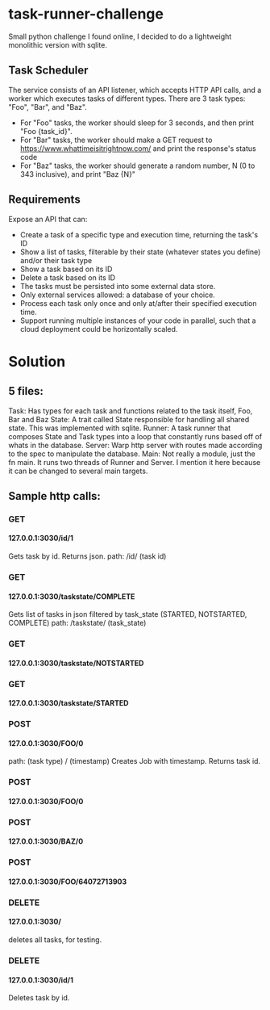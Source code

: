 # task-runner-challenge

Small python challenge I found online, I decided to do a lightweight monolithic version with sqlite. 

## Task Scheduler
The service consists of an API listener, which accepts HTTP API calls, and a worker which executes tasks of different types. There are 3 task types: "Foo", "Bar", and "Baz".

- For "Foo" tasks, the worker should sleep for 3 seconds, and then print "Foo {task_id}".
- For "Bar" tasks, the worker should make a GET request to https://www.whattimeisitrightnow.com/ and print the response's status code
- For "Baz" tasks, the worker should generate a random number, N (0 to 343 inclusive), and print "Baz {N}"

## Requirements
Expose an API that can:
- Create a task of a specific type and execution time, returning the task's ID
- Show a list of tasks, filterable by their state (whatever states you define) and/or their task type
- Show a task based on its ID
- Delete a task based on its ID
- The tasks must be persisted into some external data store.
- Only external services allowed: a database of your choice.
- Process each task only once and only at/after their specified execution time.
- Support running multiple instances of your code in parallel, such that a cloud deployment could be horizontally scaled.


# Solution
## 5 files:
Task: Has types for each task and functions related to the task itself, Foo, Bar and Baz
State: A trait called State responsible for handling all shared state. This was implemented with sqlite.
Runner: A task runner that composes State and Task types into a loop that constantly runs based off of whats in the database.
Server: Warp http server with routes made according to the spec to manipulate the database.
Main: Not really a module, just the fn main. It runs two threads of Runner and Server. I mention it here because it can be changed to several main targets.

## Sample http calls:

### GET
#### 127.0.0.1:3030/id/1
Gets task by id. Returns json. path: /id/ (task id)

### GET
#### 127.0.0.1:3030/taskstate/COMPLETE
Gets list of tasks in json filtered by task_state (STARTED, NOTSTARTED, COMPLETE)
path: /taskstate/ (task_state)

### GET
#### 127.0.0.1:3030/taskstate/NOTSTARTED

### GET
#### 127.0.0.1:3030/taskstate/STARTED

### POST
#### 127.0.0.1:3030/FOO/0
path: (task type) / (timestamp)
Creates Job with timestamp. Returns task id.

### POST
#### 127.0.0.1:3030/FOO/0

### POST
#### 127.0.0.1:3030/BAZ/0

### POST
#### 127.0.0.1:3030/FOO/64072713903

### DELETE
#### 127.0.0.1:3030/
deletes all tasks, for testing.

### DELETE
#### 127.0.0.1:3030/id/1
Deletes task by id.
